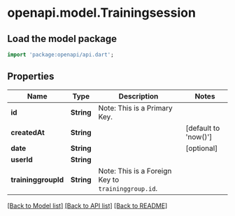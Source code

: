 # openapi.model.Trainingsession

## Load the model package
```dart
import 'package:openapi/api.dart';
```

## Properties
Name | Type | Description | Notes
------------ | ------------- | ------------- | -------------
**id** | **String** | Note: This is a Primary Key.<pk/> | 
**createdAt** | **String** |  | [default to 'now()']
**date** | **String** |  | [optional] 
**userId** | **String** |  | 
**traininggroupId** | **String** | Note: This is a Foreign Key to `traininggroup.id`.<fk table='traininggroup' column='id'/> | 

[[Back to Model list]](../README.md#documentation-for-models) [[Back to API list]](../README.md#documentation-for-api-endpoints) [[Back to README]](../README.md)


